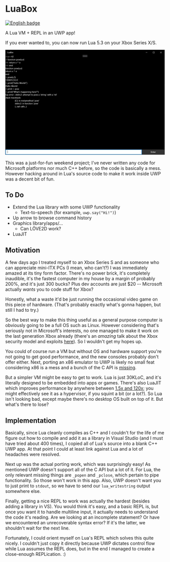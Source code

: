 # LuaBox

<a href='//www.microsoft.com/store/apps/9npr957hth9q?cid=storebadge&ocid=badge'><img src='https://developer.microsoft.com/store/badges/images/English_get-it-from-MS.png' alt='English badge' style='width: 284px; height: 104px;' width="284" height="104"/></a>

A Lua VM + REPL in an UWP app!

If you ever wanted to, you can now run Lua 5.3 on your Xbox Series X/S.

![Screenshot](screenshot.png)

This was a just-for-fun weekend project; I've never written any code for Microsoft platforms nor much C++ before, so the code is basically a mess. However hacking around in Lua's source code to make it work inside UWP was a decent bit of fun.


## To Do

* Extend the Lua library with some UWP functionality
	* Text-to-speech (for example, `uwp.say("Hi!")`)
* Up arrow to browse command history
* Graphics library/apps/...
	* Can LÖVE2D work?
* LuaJIT


## Motivation

A few days ago I treated myself to an Xbox Series S and as someone who can appreciate mini-ITX PCs (I mean, who can't?) I was immediately amazed at its tiny form factor. There's no power brick, it's completely inaudible, it's the fastest computer in my house by a margin of probably 200%, and it's just 300 bucks? Plus dev accounts are just $20 -- Microsoft actually *wants* you to code stuff for Xbox? 

Honestly, what a waste it'd be just running the occasional video game on this piece of hardware. (That's probably exactly what's gonna happen, but still I had to try.)

So the best way to make this thing useful as a general purpose computer is obviously going to be a full OS such as Linux. However considering that's seriously not in Microsoft's interests, no one managed to make it work on the last generation Xbox already (there's an *amazing* talk about the Xbox security model and exploits [here](https://www.youtube.com/watch?v=U7VwtOrwceo)). So I wouldn't get my hopes up.

You could of course run a VM but without OS and hardware support you're not going to get good performance, and the new consoles probably don't offer either. Next, porting an x86 emulator to UWP is likely no small feat considering x86 is a mess and a bunch of the C API is [missing](https://docs.microsoft.com/en-us/cpp/cppcx/crt-functions-not-supported-in-universal-windows-platform-apps?view=msvc-160). 

But a simpler VM might be easy to get to work. Lua is just 30KLoC, and it's literally designed to be embedded into apps or games. There's also LuaJIT which improves performance by anywhere between [1.5x and 120x](https://luajit.org/performance_x86.html); you might effectively see it as a hypervisor, if you squint a bit (or a lot?). So Lua isn't looking bad, except maybe there's no desktop OS built on top of it. But what's there to lose?


## Implementation

Basically, since Lua cleanly compiles as C++ and I couldn't for the life of me figure out how to compile and add it as a library in Visual Studio (and I must have tried about 400 times), I copied all of Lua's source into a blank C++ UWP app. At that point I could at least link against Lua and a lot of headaches were resolved. 

Next up was the actual porting work, which was surprisingly easy! As mentioned UWP doesn't support all of the C API but a lot of it. For Lua, the only relevant missing things are `_popen` and `_pclose`, which pertain to pipe functionality. So those won't work in this app. Also, UWP doesn't want you to just print to `stdout`, so we have to send our `lua_writestring` output somewhere else.

Finally, getting a nice REPL to work was actually the hardest (besides adding a library in VS). You would think it's easy, and a basic REPL is, but once you want it to handle multiline input, it actually needs to understand the code it's reading. Are we looking at an incomplete statement? Or have we encountered an unrecoverable syntax error? If it's the latter, we shouldn't wait for the next line.

Fortunately, I could orient myself on Lua's REPL which solves this quite nicely. I couldn't just copy it directly because UWP dictates control flow while Lua assumes the REPL does, but in the end I managed to create a close-enough REPLication. :)

